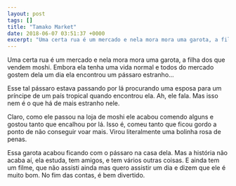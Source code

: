 ```yaml
---
layout: post
tags: []
title: "Tamako Market"
date: 2018-06-07 03:51:37 +0000
excerpt: "Uma certa rua é um mercado e nela mora mora uma garota, a filha dos que vendem moshi. Embora ela tenha uma vida normal e todos do mercado..."
---
```


Uma certa rua é um mercado e nela mora mora uma garota, a filha dos que vendem moshi. Embora ela tenha uma vida normal e todos do mercado gostem dela um dia ela encontrou um pássaro estranho…

Esse tal pássaro estava passando por lá procurando uma esposa para um príncipe de um país tropical quando encontrou ela. Ah, ele fala. Mas isso nem é o que há de mais estranho nele.

Claro, como ele passou na loja de moshi ele acabou comendo alguns e gostou tanto que encalhou por lá. Isso é, comeu tanto que ficou gordo a ponto de não conseguir voar mais. Virou literalmente uma bolinha rosa de penas.

Essa garota acabou ficando com o pássaro na casa dela. Mas a história não acaba aí, ela estuda, tem amigos, e tem vários outras coisas. E ainda tem um filme, que não assisti ainda mas quero assistir um dia e dizem que ele é muito bom. No fim das contas, é bem divertido.
